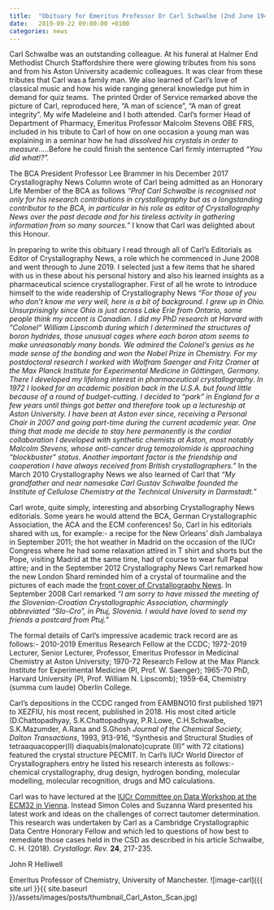 ```yaml
---
title:  "Obituary for Emeritus Professor Dr Carl Schwalbe (2nd June 1942 to 1st August 2019)"
date:   2019-09-22 09:00:00 +0100
categories: news
---
```


Carl Schwalbe was an outstanding colleague. At his funeral at Halmer End Methodist Church Staffordshire there were glowing tributes from his sons and from his Aston University academic colleagues. It was clear from these tributes that Carl was a family man. We also learned of Carl’s love of classical music and how his wide ranging general knowledge put him in demand for quiz teams.  The printed Order of Service remarked above the picture of Carl, reproduced here, “A man of science”, “A man of great integrity”. My wife Madeleine and I both attended. Carl’s former Head of Department of Pharmacy, Emeritus Professor Malcolm Stevens OBE FRS, included in his tribute to Carl of how on one occasion a young man was explaining in a seminar how he had *dissolved his crystals in order to measure…*..Before he could finish the sentence Carl firmly interrupted *“You did what!?”.*  

The BCA President Professor Lee Brammer in his December 2017 Crystallography News Column wrote of Carl being admitted as an Honorary Life Member of the BCA as follows *“Prof Carl Schwalbe is recognised not only for his research contributions in crystallography but as a longstanding contributor to the BCA, in particular in his role as editor of Crystallography News over the past decade and for his tireless activity in gathering information from so many sources.”* I know that Carl was delighted about this Honour.  

In preparing to write this obituary I read through all of Carl’s Editorials as Editor of Crystallography News, a role which he commenced in June 2008 and went through to June 2019. I selected just a few items that he shared with us in these about his personal history and also his learned insights as a pharmaceutical science crystallographer. First of all he wrote to introduce himself to the wide readership of Crystallography News *“For those of you who don’t know me very well, here is a bit of background. I grew up in Ohio. Unsurprisingly since Ohio is just across Lake Erie from Ontario, some people think my accent is Canadian. I did my PhD research at Harvard with “Colonel” William Lipscomb during which I determined the structures of boron hydrides, those unusual cages where each boron atom seems to make unreasonably many bonds. We admired the Colonel’s genius as he made sense of the bonding and won the Nobel Prize in Chemistry. For my postdoctoral research I worked with Wolfram Saenger and Fritz Cramer at the Max Planck Institute for Experimental Medicine in Göttingen, Germany. There I developed my lifelong interest in pharmaceutical crystallography. In 1972 I looked for an academic position back in the U.S.A. but found little because of a round of budget-cutting. I decided to “park” in England for a few years until things got better and therefore took up a lectureship at Aston University. I have been at Aston ever since, receiving a Personal Chair in 2007 and going part-time during the current academic year. One thing that made me decide to stay here permanently is the cordial collaboration I developed with synthetic chemists at Aston, most notably Malcolm Stevens, whose anti-cancer drug temozolomide is approaching “blockbuster” status. Another important factor is the friendship and cooperation I have always received from British crystallographers.”* In the March 2010 Crystallography News we also learned of Carl that *“My grandfather and near namesake Carl Gustav Schwalbe founded the Institute of Cellulose Chemistry at the Technical University in Darmstadt.”*  

Carl wrote, quite simply, interesting and absorbing Crystallography News editorials. Some years he would attend the BCA, German Crystallographic Association, the ACA and the ECM conferences! So, Carl in his editorials shared with us, for example:- a recipe for the New Orleans’ dish Jambalaya in September 2011; the hot weather in Madrid on the occasion of the IUCr Congress where he had some relaxation attired in T shirt and shorts but the Pope, visiting Madrid at the same time, had of course to wear full Papal attire; and in the September 2012 Crystallography News Carl remarked how the new London Shard reminded him of a crystal of tourmaline and the pictures of each made the [front cover of Crystallography News](https://hg3.co.uk/bca/BCA-News-September-2012.pdf). In September 2008 Carl remarked *“I am sorry to have missed the meeting of the Slovenian-Croatian Crystallographic Association, charmingly abbreviated “Slo-Cro”, in Ptuj, Slovenia. I would have loved to send my friends a postcard from Ptuj.”* 

The formal details of Carl’s impressive academic track record are as follows:- 2010-2019 Emeritus Research Fellow at the CCDC; 1972-2019 Lecturer, Senior Lecturer, Professor, Emeritus Professor in Medicinal Chemistry at Aston University; 1970-72 Research Fellow at the Max Planck Institute for Experimental Medicine (PI, Prof. W. Saenger); 1965-70 PhD, Harvard University (PI, Prof. William N. Lipscomb); 1959-64, Chemistry (summa cum laude) Oberlin College. 

Carl’s depositions in the CCDC ranged from EAMBNO10 first published 1971 to XEZFIU, his most recent, published in 2018. His most cited article (D.Chattopadhyay, S.K.Chattopadhyay, P.R.Lowe, C.H.Schwalbe, S.K.Mazumder, A.Rana and S.Ghosh *Journal of the Chemical Society, Dalton Transactions*, 1993, 913-916,  “Synthesis and Structural Studies of tetraaquacopper(II) diaquabis(malonato)cuprate (II)” with 72 citations) featured the crystal structure PECMIT. In Carl’s IUCr World Director of Crystallographers entry he listed his research interests as follows:- chemical crystallography, drug design, hydrogen bonding, molecular modelling, molecular recognition, drugs and MO calculations. 

Carl was to have lectured at the [IUCr Committee on Data Workshop at the ECM32 in Vienna](https://www.iucr.org/resources/data/commdat/vienna-workshop ). Instead Simon Coles and Suzanna Ward presented his latest work and ideas on the challenges of correct tautomer determination. This research was undertaken by Carl as a Cambridge Crystallographic Data Centre Honorary Fellow and which led to questions of how best to remediate those cases held in the CSD as described in his article Schwalbe, C. H. (2018). *Crystallogr. Rev.* **24**, 217-235. 

John R Helliwell  

Emeritus Professor of Chemistry, University of Manchester. 
![image-carl]({{ site.url }}{{ site.baseurl }}/assets/images/posts/thumbnail_Carl_Aston_Scan.jpg)
